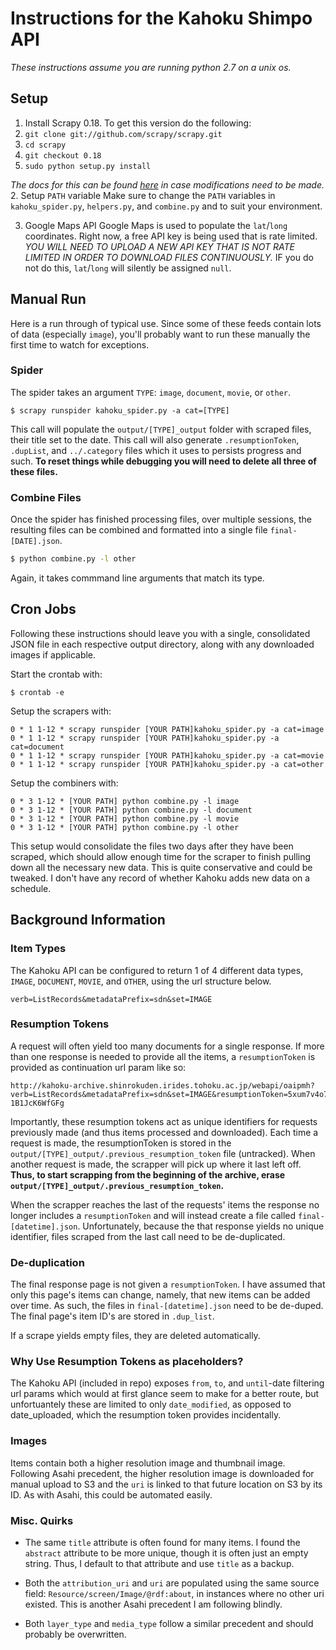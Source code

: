 # Instructions for the Kahoku Shimpo API
*These instructions assume you are running python 2.7 on a unix os.*

## Setup
1. Install Scrapy 0.18. To get this version do the following:
 1. `git clone git://github.com/scrapy/scrapy.git`
 2. `cd scrapy`
 3. `git checkout 0.18`
 4. `sudo python setup.py install`
 
 *The docs for this can be found [here](https://doc.scrapy.org/en/0.18/intro/tutorial.html) in case modifications need to be made.*
2. Setup `PATH` variable
Make sure to change the `PATH` variables in `kahoku_spider.py`, `helpers.py`, and `combine.py` and to suit your environment.

3. Google Maps API
Google Maps is used to populate the `lat`/`long` coordinates. Right now, a free API key is being used that is rate limited. *YOU WILL NEED TO UPLOAD A NEW API KEY THAT IS NOT RATE LIMITED IN ORDER TO DOWNLOAD FILES CONTINUOUSLY.* IF you do not do this, `lat`/`long` will silently be assigned `null`.


## Manual Run 
Here is a run through of typical use. Since some of these feeds contain lots of data (especially `image`), you'll probably want to run these manually the first time to watch for exceptions.

### Spider
The spider takes an argument `TYPE`: `image`, `document`, `movie`, or `other`. 
```
$ scrapy runspider kahoku_spider.py -a cat=[TYPE]
```
This call will populate the `output/[TYPE]_output` folder with scraped files, their title set to the date. This call will also generate `.resumptionToken`, `.dupList`, and `../.category` files which it uses to persists progress and such. **To reset things while debugging you will need to delete all three of these files.**

### Combine Files
Once the spider has finished processing files, over multiple sessions, the resulting files can be combined and formatted into a single file `final-[DATE].json`.
```bash
$ python combine.py -l other
```
Again, it takes commmand line arguments that match its type.


## Cron Jobs
Following these instructions should leave you with a single, consolidated JSON file in each respective output directory, along with any downloaded images if applicable. 

Start the crontab with:
```
$ crontab -e
``` 

Setup the scrapers with:
```
0 * 1 1-12 * scrapy runspider [YOUR PATH]kahoku_spider.py -a cat=image
0 * 1 1-12 * scrapy runspider [YOUR PATH]kahoku_spider.py -a cat=document
0 * 1 1-12 * scrapy runspider [YOUR PATH]kahoku_spider.py -a cat=movie
0 * 1 1-12 * scrapy runspider [YOUR PATH]kahoku_spider.py -a cat=other
```

Setup the combiners with:
```
0 * 3 1-12 * [YOUR PATH] python combine.py -l image
0 * 3 1-12 * [YOUR PATH] python combine.py -l document
0 * 3 1-12 * [YOUR PATH] python combine.py -l movie
0 * 3 1-12 * [YOUR PATH] python combine.py -l other
```

This setup would consolidate the files two days after they have been scraped, which should allow enough time for the scraper to finish pulling down all the necessary new data. This is quite conservative and could be tweaked. I don't have any record of whether Kahoku adds new data on a schedule.


## Background Information

### Item Types
The Kahoku API can be configured to return 1 of 4 different data types, `IMAGE`, `DOCUMENT`, `MOVIE`, and `OTHER`, using the url structure below.
```
verb=ListRecords&metadataPrefix=sdn&set=IMAGE
```

### Resumption Tokens
A request will often yield too many documents for a single response. If more than one response is needed to provide all the items, a `resumptionToken` is provided as continuation url param like so:
```
http://kahoku-archive.shinrokuden.irides.tohoku.ac.jp/webapi/oaipmh?verb=ListRecords&metadataPrefix=sdn&set=IMAGE&resumptionToken=5xum7v4o7-1B1JcK6WfGFg
```
Importantly, these resumption tokens act as unique identifiers for requests previously made (and thus items processed and downloaded). Each time a request is made, the resumptionToken is stored in the `output/[TYPE]_output/.previous_resumption_token` file (untracked). When another request is made, the scrapper will pick up where it last left off. **Thus, to start scrapping from the beginning of the archive, erase `output/[TYPE]_output/.previous_resumption_token`.**

When the scrapper reaches the last of the requests' items the response no longer includes a `resumptionToken` and will instead create a file called `final-[datetime].json`. Unfortunately, because the that response yields no unique identifier, files scraped from the last call need to be de-duplicated.

### De-duplication
The final response page is not given a `resumptionToken`. I have assumed that only this page's items can change, namely, that new items can be added over time. As such, the files in `final-[datetime].json` need to be de-duped. The final page's item ID's are stored in `.dup_list`. 

If a scrape yields empty files, they are deleted automatically. 

### Why Use Resumption Tokens as placeholders?
The Kahoku API (included in repo) exposes `from`, `to`, and `until`-date filtering url params which would at first glance seem to make for a better route, but unfortuantely these are limited to only `date_modified`, as opposed to date_uploaded, which the resumption token provides incidentally. 

### Images
Items contain both a higher resolution image and thumbnail image. Following Asahi precedent, the higher resolution image is downloaded for manual upload to S3 and the `uri` is linked to that future location on S3 by its ID. As with Asahi, this could be automated easily.

### Misc. Quirks
- The same `title` attribute is often found for many items. I found the `abstract` attribute to be more unique, though it is often just an empty string. Thus, I default to that attribute and use `title` as a backup.

- Both the `attribution_uri` and `uri` are populated using the same source field: `Resource/screen/Image/@rdf:about`, in instances where no other uri existed. This is another Asahi precedent I am following blindly.

- Both `layer_type` and `media_type` follow a similar precedent and should probably be overwritten. 
